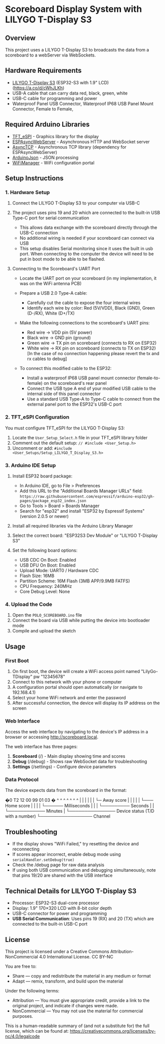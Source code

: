 # Scoreboard Display System with LILYGO T-Display S3

## Overview
This project uses a LILYGO T-Display S3 to broadcasts the data from a scoreboard to a webServer via WebSockets.

## Hardware Requirements
- [LILYGO T-Display S3](https://www.lilygo.cc/products/t-display-s3) (ESP32-S3 with 1.9" LCD) (https://a.co/d/cWhJLKh)
- USB-A cable  that can carry data red, black, green, white
- USB-C cable for programming and power
- Waterproof Panel USB Connector, Waterproof IP68 USB Panel Mount Connector, Female to Female,

## Required Arduino Libraries
- [TFT_eSPI](https://github.com/Bodmer/TFT_eSPI) - Graphics library for the display
- [ESPAsyncWebServer](https://github.com/me-no-dev/ESPAsyncWebServer) - Asynchronous HTTP and WebSocket server
- [AsyncTCP](https://github.com/me-no-dev/AsyncTCP) - Asynchronous TCP library (dependency for ESPAsyncWebServer)
- [ArduinoJson](https://arduinojson.org/) - JSON processing
- [WiFiManager](https://github.com/tzapu/WiFiManager) - WiFi configuration portal

## Setup Instructions

### 1. Hardware Setup
1. Connect the LILYGO T-Display S3 to your computer via USB-C
2. The project uses pins 19 and 20 which are connected to the built-in USB Type-C port for serial communication
   - This allows data exchange with the scoreboard directly through the USB-C connection
   - No additional wiring is needed if your scoreboard can connect via USB
   - This setup disables Serial monitoring since it uses the built in usb port. When connecting to the computer the device will need to be put in boot mode to be able to be flashed. 

3. Connecting to the Scoreboard's UART Port
   - Locate the UART port on your scoreboard (in my implementation, it was on the WiFi antenna PCB)
   - Prepare a USB 2.0 Type-A cable:
     * Carefully cut the cable to expose the four internal wires
     * Identify each wire by color: Red (5V/VDD), Black (GND), Green (D-/RX), White (D+/TX)
   - Make the following connections to the scoreboard's UART pins:
     * Red wire → VDD pin (5V power)
     * Black wire → GND pin (ground)
     * Green wire → TX pin on scoreboard (connects to RX on ESP32)
     * White wire → RX pin on scoreboard (connects to TX on ESP32)
     [In the case of no connection happening please revert the tx and rx cables to debug]

   - To connect this modified cable to the ESP32:
     * Install a waterproof IP68 USB panel mount connector (female-to-female) on the scoreboard's rear panel
     * Connect the USB type A end of your modified USB cable to the internal side of this panel connector
     * Use a standard USB Type-A to Type-C cable to connect from the external panel port to the ESP32's USB-C port

### 2. TFT_eSPI Configuration
You must configure TFT_eSPI for the LILYGO T-Display S3:

1. Locate the `User_Setup_Select.h` file in your TFT_eSPI library folder
2. Comment out the default setup: `// #include <User_Setup.h>`
3. Uncomment or add: `#include <User_Setups/Setup_LILYGO_T_Display_S3.h>`

### 3. Arduino IDE Setup
1. Install ESP32 board package:
   - In Arduino IDE, go to File > Preferences
   - Add this URL to the "Additional Boards Manager URLs" field:
     `https://raw.githubusercontent.com/espressif/arduino-esp32/gh-pages/package_esp32_index.json`
   - Go to Tools > Board > Boards Manager
   - Search for "esp32" and install "ESP32 by Espressif Systems" (version 2.0.5 or newer)

2. Install all required libraries via the Arduino Library Manager

3. Select the correct board: "ESP32S3 Dev Module" or "LILYGO T-Display S3"

4. Set the following board options:
   - USB CDC On Boot: Enabled
   - USB DFU On Boot: Enabled
   - Upload Mode: UART0 / Hardware CDC
   - Flash Size: 16MB
   - Partition Scheme: 16M Flash (3MB APP/9.9MB FATFS)
   - CPU Frequency: 240MHz
   - Core Debug Level: None

### 4. Upload the Code
1. Open the `POLO_SCOREBOARD.ino` file
2. Connect the board via USB while putting the device into bootloader mode
3. Compile and upload the sketch

## Usage

### First Boot
1. On first boot, the device will create a WiFi access point named "LilyGo-TDisplay" pw "12345678"
2. Connect to this network with your phone or computer
3. A configuration portal should open automatically (or navigate to 192.168.4.1)
4. Select your home WiFi network and enter the password
5. After successful connection, the device will display its IP address on the screen

### Web Interface
Access the web interface by navigating to the device's IP address in a browser or accessing http://scoreboard.local.

The web interface has three pages:
1. **Scoreboard** (/) - Main display showing time and scores
2. **Debug** (/debug) - Shows raw WebSocket data for troubleshooting
3. **Settings** (/settings) - Configure device parameters

### Data Protocol
The device expects data from the scoreboard in the format:

 �0 T2 12 00 99 01 03 � 
     ^ ^  ^  ^  ^  ^  ^
     | |  |  |  |  |  └─ Away score
     | |  |  |  |  └─── Home score
     | |  |  |  └────── Milliseconds
     | |  |  └───────── Seconds
     | |  └──────────── Minutes
     | └─────────────── Device status (T/D with a number)
     └───────────────── Channel

## Troubleshooting
- If the display shows "WiFi Failed," try resetting the device and reconnecting
- If scores appear incorrect, enable debug mode using `serialHandler.setDebug(true)`
- Check the /debug page for raw data analysis
- If using both USB communication and debugging simultaneously, note that pins 19/20 are shared with the USB interface

## Technical Details for LILYGO T-Display S3
- Processor: ESP32-S3 dual-core processor
- Display: 1.9" 170×320 LCD with 8-bit color depth
- USB-C connector for power and programming
- **USB Serial Communication**: Uses pins 19 (RX) and 20 (TX) which are connected to the built-in USB-C port

## License
This project is licensed under a Creative Commons Attribution-NonCommercial 4.0 International License. CC BY-NC

You are free to:
- Share — copy and redistribute the material in any medium or format
- Adapt — remix, transform, and build upon the material

Under the following terms:
- Attribution — You must give appropriate credit, provide a link to the original project, and indicate if changes were made.
- NonCommercial — You may not use the material for commercial purposes.

This is a human-readable summary of (and not a substitute for) the full license, which can be found at: https://creativecommons.org/licenses/by-nc/4.0/legalcode